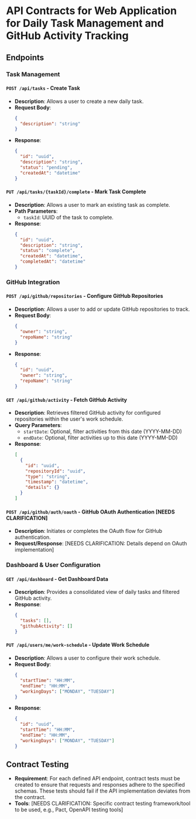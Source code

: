 # API Contracts for Web Application for Daily Task Management and GitHub Activity Tracking

## Endpoints

### Task Management

#### `POST /api/tasks` - Create Task
- **Description**: Allows a user to create a new daily task.
- **Request Body**:
    ```json
    {
      "description": "string"
    }
    ```
- **Response**:
    ```json
    {
      "id": "uuid",
      "description": "string",
      "status": "pending",
      "createdAt": "datetime"
    }
    ```

#### `PUT /api/tasks/{taskId}/complete` - Mark Task Complete
- **Description**: Allows a user to mark an existing task as complete.
- **Path Parameters**:
    - `taskId`: UUID of the task to complete.
- **Response**:
    ```json
    {
      "id": "uuid",
      "description": "string",
      "status": "complete",
      "createdAt": "datetime",
      "completedAt": "datetime"
    }
    ```

### GitHub Integration

#### `POST /api/github/repositories` - Configure GitHub Repositories
- **Description**: Allows a user to add or update GitHub repositories to track.
- **Request Body**:
    ```json
    {
      "owner": "string",
      "repoName": "string"
    }
    ```
- **Response**:
    ```json
    {
      "id": "uuid",
      "owner": "string",
      "repoName": "string"
    }
    ```

#### `GET /api/github/activity` - Fetch GitHub Activity
- **Description**: Retrieves filtered GitHub activity for configured repositories within the user's work schedule.
- **Query Parameters**:
    - `startDate`: Optional, filter activities from this date (YYYY-MM-DD)
    - `endDate`: Optional, filter activities up to this date (YYYY-MM-DD)
- **Response**:
    ```json
    [
      {
        "id": "uuid",
        "repositoryId": "uuid",
        "type": "string",
        "timestamp": "datetime",
        "details": {}
      }
    ]
    ```

#### `POST /api/github/auth/oauth` - GitHub OAuth Authentication [NEEDS CLARIFICATION]
- **Description**: Initiates or completes the OAuth flow for GitHub authentication.
- **Request/Response**: [NEEDS CLARIFICATION: Details depend on OAuth implementation]

### Dashboard & User Configuration

#### `GET /api/dashboard` - Get Dashboard Data
- **Description**: Provides a consolidated view of daily tasks and filtered GitHub activity.
- **Response**:
    ```json
    {
      "tasks": [],
      "githubActivity": []
    }
    ```

#### `PUT /api/users/me/work-schedule` - Update Work Schedule
- **Description**: Allows a user to configure their work schedule.
- **Request Body**:
    ```json
    {
      "startTime": "HH:MM",
      "endTime": "HH:MM",
      "workingDays": ["MONDAY", "TUESDAY"]
    }
    ```
- **Response**:
    ```json
    {
      "id": "uuid",
      "startTime": "HH:MM",
      "endTime": "HH:MM",
      "workingDays": ["MONDAY", "TUESDAY"]
    }
    ```

## Contract Testing
- **Requirement**: For each defined API endpoint, contract tests must be created to ensure that requests and responses adhere to the specified schemas. These tests should fail if the API implementation deviates from the contract.
- **Tools**: [NEEDS CLARIFICATION: Specific contract testing framework/tool to be used, e.g., Pact, OpenAPI testing tools]

